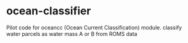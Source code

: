 # ocean-classifier
Pilot code for oceancc (Ocean Current Classification) module.
classify water parcels as water mass A or B from ROMS data
